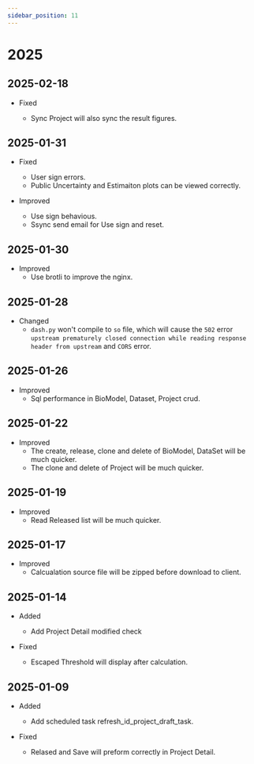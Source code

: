 ```yaml
---
sidebar_position: 11
---
```


# 2025

## 2025-02-18

- Fixed

  - Sync Project will also sync the result figures.

## 2025-01-31

- Fixed

  - User sign errors.
  - Public Uncertainty and Estimaiton plots can be viewed correctly.

- Improved
  - Use sign behavious.
  - Ssync send email for Use sign and reset.

## 2025-01-30

- Improved
  - Use brotli to improve the nginx.

## 2025-01-28

- Changed
  - `dash.py` won't compile to `so` file, which will cause the `502` error `upstream prematurely closed connection while reading response header from upstream` and `CORS` error.

## 2025-01-26

- Improved
  - Sql performance in BioModel, Dataset, Project crud.

## 2025-01-22

- Improved
  - The create, release, clone and delete of BioModel, DataSet will be much quicker.
  - The clone and delete of Project will be much quicker.

## 2025-01-19

- Improved
  - Read Released list will be much quicker.

## 2025-01-17

- Improved
  - Calcualation source file will be zipped before download to client.

## 2025-01-14

- Added

  - Add Project Detail modified check

- Fixed

  - Escaped Threshold will display after calculation.

## 2025-01-09

- Added

  - Add scheduled task refresh_id_project_draft_task.

- Fixed

  - Relased and Save will preform correctly in Project Detail.
